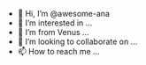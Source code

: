 - 👋 Hi, I’m @awesome-ana
- 👀 I’m interested in ...
- 🌱 I’m from Venus ...
- 💞️ I’m looking to collaborate on ...
- 📫 How to reach me ...

<!---
awesome-ana/awesome-ana is a ✨ special ✨ repository because its `README.md` (this file) appears on your GitHub profile.
You can click the Preview link to take a look at your changes.
--->
